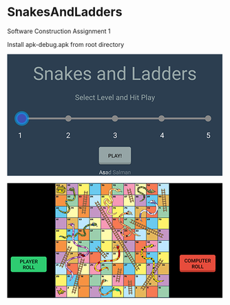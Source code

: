 # SnakesAndLadders

Software Construction Assignment 1

Install apk-debug.apk from root directory

![Level Selection Screen](https://raw.githubusercontent.com/14beseasalman/SnakesAndLadders/master/screen1.png)

![Gameplay](https://raw.githubusercontent.com/14beseasalman/SnakesAndLadders/master/screen2.png)